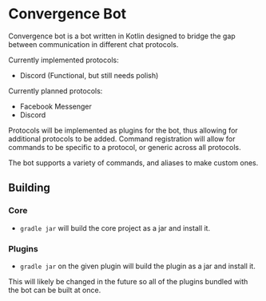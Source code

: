 # Convergence Bot
Convergence bot is a bot written in Kotlin designed to bridge the gap
between communication in different chat protocols.

Currently implemented protocols:
- Discord (Functional, but still needs polish)

Currently planned protocols:
- Facebook Messenger
- Discord

Protocols will be implemented as plugins for the bot, thus allowing for
additional protocols to be added. Command registration will allow for
commands to be specific to a protocol, or generic across all protocols.

The bot supports a variety of commands, and aliases to make custom ones.

## Building
### Core
- `gradle jar` will build the core project as a jar and install it.

### Plugins
- `gradle jar` on the given plugin will build the plugin as a jar and install it.

This will likely be changed in the future so all of the plugins bundled with the bot can be built at once.

